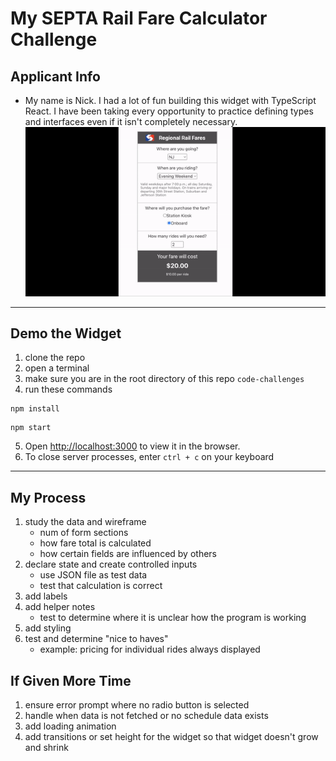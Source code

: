 # My SEPTA Rail Fare Calculator Challenge

## Applicant Info
- My name is Nick. I had a lot of fun building this widget with TypeScript React. I have been taking every opportunity to practice defining types and interfaces even if it isn't completely necessary.
![ widget demo](./ezgif.com-gif-maker.gif)
---
## Demo the Widget
1. clone the repo
2. open a terminal
3. make sure you are in the root directory of this repo `code-challenges`
4. run these commands
```
npm install
```
```
npm start
```
5. Open [http://localhost:3000](http://localhost:3000) to view it in the browser.
6. To close server processes, enter `ctrl + c` on your keyboard
---
## My Process
1. study the data and wireframe
    - num of form sections
    - how fare total is calculated
    - how certain fields are influenced by others
2. declare state and create controlled inputs
    - use JSON file as test data
    - test that calculation is correct
3. add labels
4. add helper notes
    - test to determine where it is unclear how the program is working
5. add styling
6. test and determine "nice to haves"
    - example: pricing for individual rides always displayed

## If Given More Time
1. ensure error prompt where no radio button is selected
2. handle when data is not fetched or no schedule data exists
3. add loading animation
4. add transitions or set height for the widget so that widget doesn't grow and shrink
